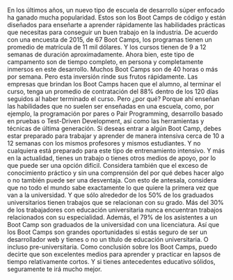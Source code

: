 

 En los últimos años, un nuevo tipo de escuela de desarrollo súper enfocado ha ganado mucha popularidad. Estos son los Boot Camps de código y están diseñados para enseñarte a aprender rápidamente las habilidades prácticas que necesitas para conseguir un buen trabajo en la industria. De acuerdo con una encuesta de 2015, de 67 Boot Camps, los programas tienen un promedio de matrícula de 11 mil dólares. Y los cursos tienen de 9 a 12 semanas de duración aproximadamente. Ahora bien, este tipo de campamento son de tiempo completo, en persona y completamente inmersos en este desarrollo. Muchos Boot Camps son de 40 horas o más por semana. Pero esta inversión rinde sus frutos rápidamente. Las empresas que brindan los Boot Camps hacen que el alumno, al terminar el curso, tenga un promedio de contratación del 88% dentro de los 120 días seguidos al haber terminado el curso. Pero ¿por qué? Porque ahí enseñan las habilidades que no suelen ser enseñadas en una escuela, como, por ejemplo, la programación por pares o Pair Programming, desarrollo basado en pruebas o Test-Driven Development, así como las herramientas y técnicas de última generación. Si deseas entrar a algún Boot Camp, debes estar preparado para trabajar y aprender de manera intensiva cerca de 10 a 12 semanas con los mismos profesores y mismos estudiantes. Y no cualquiera está preparado para este tipo de entrenamiento intensivo. Y más en la actualidad, tienes un trabajo o tienes otros medios de apoyo, por lo que puede ser una opción difícil. Considera también que el exceso de conocimiento práctico y sin una comprensión del por qué debes hacer algo o no también puede ser una desventaja. Con esto de antesala, considera que no todo el mundo sabe exactamente lo que quiere la primera vez que van a la universidad. Y que sólo alrededor de los 50% de los graduados universitarios tienen trabajos que se relacionan con su grado. Más del 30% de los trabajadores con educación universitaria nunca encuentran trabajos relacionados con su especialidad. Además, el 79% de los asistentes a un Boot Camp son graduados de la universidad con una licenciatura. Así que los Boot Camps son grandes oportunidades si estás seguro de ser un desarrollador web y tienes o no un título de educación universitaria. O incluso pre-universitaria. Como conclusión sobre los Boot Camps, puedo decirte que son excelentes medios para aprender y practicar en lapsos de tiempo relativamente cortos. Y si tienes antecedentes educativo sólidos, seguramente te irá mucho mejor. 